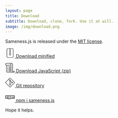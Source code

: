 ```yaml
---
layout: page
title: Download
subtitle: Download, clone, fork. Use it at will.
image: /img/download.png
---
```


Sameness.js is released under the [MIT license](https://raw.githubusercontent.com/mfedatto/sameness.js/master/LICENSE).

[![Download minified](/img/download-min.png) Download minified](https://raw.githubusercontent.com/mfedatto/sameness.js/master/dist/sameness.min.js)

[![Download JavaScript](/img/download-js.png) Download JavaScript (zip)](https://raw.githubusercontent.com/mfedatto/sameness.js/master/dist/sameness.zip)

[![Git clone](/img/git-clone.png) Git repository](https://github.com/mfedatto/sameness.js)

[![npm install](/img/npm-install.png) npm i sameness.js](https://www.npmjs.com/package/sameness.js)

Hope it helps.
